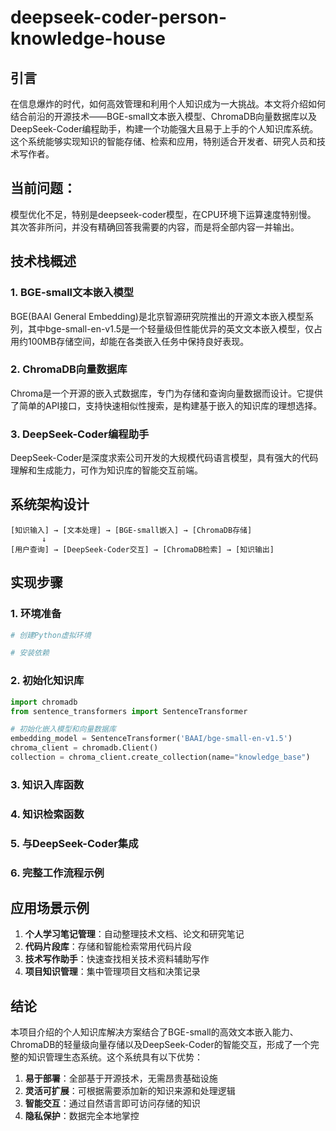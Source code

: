 # deepseek-coder-person-knowledge-house

## 引言

在信息爆炸的时代，如何高效管理和利用个人知识成为一大挑战。本文将介绍如何结合前沿的开源技术——BGE-small文本嵌入模型、ChromaDB向量数据库以及DeepSeek-Coder编程助手，构建一个功能强大且易于上手的个人知识库系统。这个系统能够实现知识的智能存储、检索和应用，特别适合开发者、研究人员和技术写作者。

## 当前问题：
模型优化不足，特别是deepseek-coder模型，在CPU环境下运算速度特别慢。
其次答非所问，并没有精确回答我需要的内容，而是将全部内容一并输出。

## 技术栈概述

### 1. BGE-small文本嵌入模型
BGE(BAAI General Embedding)是北京智源研究院推出的开源文本嵌入模型系列，其中bge-small-en-v1.5是一个轻量级但性能优异的英文文本嵌入模型，仅占用约100MB存储空间，却能在各类嵌入任务中保持良好表现。

### 2. ChromaDB向量数据库
Chroma是一个开源的嵌入式数据库，专门为存储和查询向量数据而设计。它提供了简单的API接口，支持快速相似性搜索，是构建基于嵌入的知识库的理想选择。

### 3. DeepSeek-Coder编程助手
DeepSeek-Coder是深度求索公司开发的大规模代码语言模型，具有强大的代码理解和生成能力，可作为知识库的智能交互前端。

## 系统架构设计

```
[知识输入] → [文本处理] → [BGE-small嵌入] → [ChromaDB存储]
       ↓
[用户查询] → [DeepSeek-Coder交互] → [ChromaDB检索] → [知识输出]
```

## 实现步骤

### 1. 环境准备

```bash
# 创建Python虚拟环境

# 安装依赖
```

### 2. 初始化知识库

```python
import chromadb
from sentence_transformers import SentenceTransformer

# 初始化嵌入模型和向量数据库
embedding_model = SentenceTransformer('BAAI/bge-small-en-v1.5')
chroma_client = chromadb.Client()
collection = chroma_client.create_collection(name="knowledge_base")
```

### 3. 知识入库函数


### 4. 知识检索函数



### 5. 与DeepSeek-Coder集成


### 6. 完整工作流程示例

## 应用场景示例

1. **个人学习笔记管理**：自动整理技术文档、论文和研究笔记
2. **代码片段库**：存储和智能检索常用代码片段
3. **技术写作助手**：快速查找相关技术资料辅助写作
4. **项目知识管理**：集中管理项目文档和决策记录

## 结论

本项目介绍的个人知识库解决方案结合了BGE-small的高效文本嵌入能力、ChromaDB的轻量级向量存储以及DeepSeek-Coder的智能交互，形成了一个完整的知识管理生态系统。这个系统具有以下优势：

1. **易于部署**：全部基于开源技术，无需昂贵基础设施
2. **灵活可扩展**：可根据需要添加新的知识来源和处理逻辑
3. **智能交互**：通过自然语言即可访问存储的知识
4. **隐私保护**：数据完全本地掌控

